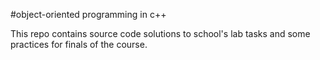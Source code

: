 #object-oriented programming in c++

This repo contains source code solutions to school's lab tasks and some practices for finals of the course.
